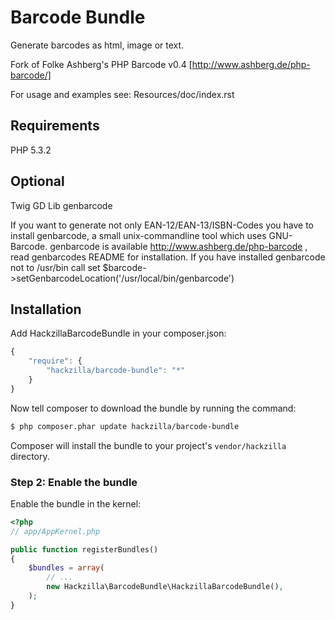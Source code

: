 Barcode Bundle
==============

Generate barcodes as html, image or text.

Fork of Folke Ashberg's PHP Barcode v0.4 [http://www.ashberg.de/php-barcode/]


For usage and examples see: Resources/doc/index.rst


Requirements
------------

PHP 5.3.2


Optional
--------

Twig
GD Lib
genbarcode

If you want to generate not only EAN-12/EAN-13/ISBN-Codes you have to install
genbarcode, a small unix-commandline tool which uses GNU-Barcode.
genbarcode is available http://www.ashberg.de/php-barcode , read genbarcodes
README for installation.
If you have installed genbarcode not to /usr/bin call set $barcode->setGenbarcodeLocation('/usr/local/bin/genbarcode')


Installation
------------

Add HackzillaBarcodeBundle in your composer.json:

```js
{
    "require": {
        "hackzilla/barcode-bundle": "*"
    }
}
```

Now tell composer to download the bundle by running the command:

``` bash
$ php composer.phar update hackzilla/barcode-bundle
```

Composer will install the bundle to your project's `vendor/hackzilla` directory.

### Step 2: Enable the bundle

Enable the bundle in the kernel:

``` php
<?php
// app/AppKernel.php

public function registerBundles()
{
    $bundles = array(
        // ...
        new Hackzilla\BarcodeBundle\HackzillaBarcodeBundle(),
    );
}
```
